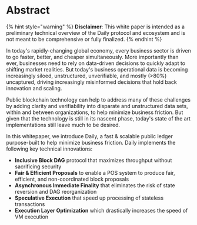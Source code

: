 # Abstract

{% hint style="warning" %}
**Disclaimer**: This white paper is intended as a preliminary technical overview of the Daily protocol and ecosystem and is not meant to be comprehensive or fully finalized.
{% endhint %}

In today's rapidly-changing global economy, every business sector is driven to go faster, better, and cheaper simultaneously. More importantly than ever, businesses need to rely on data-driven decisions to quickly adapt to shifting market realities. But today's business operational data is becoming increasingly siloed, unstructured, unverifiable, and mostly (>80%) uncaptured, driving increasingly misinformed decisions that hold back innovation and scaling.

Public blockchain technology can help to address many of these challenges by adding clarity and verifiability into disparate and unstructured data sets, within and between organizations, to help minimize business friction. But given that the technology is still in its nascent phase, today's state of the art implementations still leave much to be desired.

In this whitepaper, we introduce Daily, a fast & scalable public ledger purpose-built to help minimize business friction. Daily implements the following key technical innovations:

* **Inclusive Block DAG** protocol that maximizes throughput without sacrificing security
* **Fair & Efficient Proposals** to enable a POS system to produce fair, efficient, and non-coordinated block proposals
* **Asynchronous Immediate Finality** that eliminates the risk of state reversion and DAG reorganization
* **Speculative Execution** that speed up processing of stateless transactions
* **Execution Layer Optimization** which drastically increases the speed of VM execution
